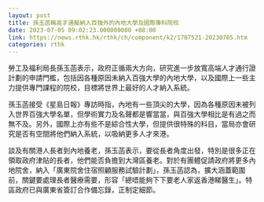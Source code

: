 ```yaml
---
layout: post
title: 孫玉菡稱高才通擬納入百強外的內地大學及國際專科院校
date: 2023-07-05 09:02:23.000000000 +08:00
link: https://news.rthk.hk/rthk/ch/component/k2/1707521-20230705.htm
categories: rthk
---
```


勞工及福利局長孫玉菡表示，政府正循兩大方向，研究進一步放寬高端人才通行證計劃的申請門檻，包括因各種原因未納入百強大學的內地大學，以及國際上一些主力提供專門課程的院校，目標將世界上最好的人才納入系統。 

孫玉菡接受《星島日報》專訪時指，內地有一些頂尖的大學，因為各種原因未被列入世界百強大學名單，但學術實力及名聲都是響當當，與百強大學相比是有過之而無不及。另外，國際上亦有些不是綜合性大學，但提供很特殊的科目，當局亦會研究是否有空間將他們納入系統，以吸納更多人才來港。

談及有關港人長者到內地養老，孫玉菡表示，要從長者角度出發，特別是很多正在領取政府津貼的長者，他們能否負擔到大灣區養老。對於有團體促請政府將更多內地院舍，納入「廣東院舍住宿照顧服務試驗計劃」，孫玉菡認為，擴大涵蓋範圍前，關鍵要處理長者醫療需要，形容「總唔能夠下下要老人家返香港睇醫生」。特區政府已與廣東省簽訂合作備忘錄，正制定細節。
